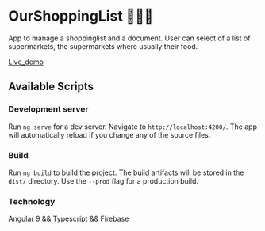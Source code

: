 # OurShoppingList 🍇__🥑__🍇

App to manage a shoppinglist and a document.
User can select of a list of supermarkets, the supermarkets where usually their food.


[Live_demo](https://ourlovelyshoppinglist.web.app)

## Available Scripts
### Development server

Run `ng serve` for a dev server. Navigate to `http://localhost:4200/`. The app will automatically reload if you change any of the source files.

### Build

Run `ng build` to build the project. The build artifacts will be stored in the `dist/` directory. Use the `--prod` flag for a production build.

### Technology

Angular 9 && Typescript && Firebase


